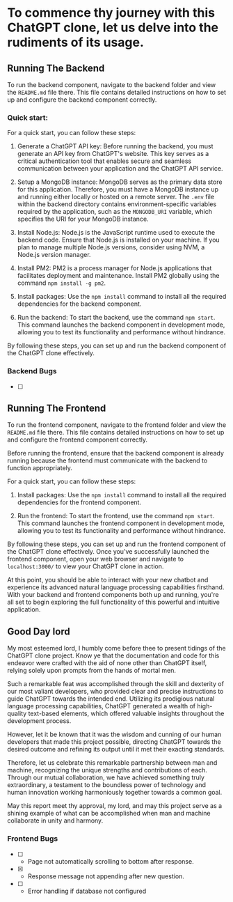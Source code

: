 # To commence thy journey with this ChatGPT clone, let us delve into the rudiments of its usage.


## Running The Backend
To run the backend component, navigate to the backend folder and view the `README.md` file there. This file contains detailed instructions on how to set up and configure the backend component correctly.



### Quick start:

For a quick start, you can follow these steps:

1. Generate a ChatGPT API key: Before running the backend, you must generate an API key from ChatGPT's website. This key serves as a critical authentication tool that enables secure and seamless communication between your application and the ChatGPT API service.

2. Setup a MongoDB instance: MongoDB serves as the primary data store for this application. Therefore, you must have a MongoDB instance up and running either locally or hosted on a remote server. The `.env` file within the backend directory contains environment-specific variables required by the application, such as the `MONGODB_URI` variable, which specifies the URI for your MongoDB instance.

3. Install Node.js: Node.js is the JavaScript runtime used to execute the backend code. Ensure that Node.js is installed on your machine. If you plan to manage multiple Node.js versions, consider using NVM, a Node.js version manager.

4. Install PM2: PM2 is a process manager for Node.js applications that facilitates deployment and maintenance. Install PM2 globally using the command `npm install -g pm2`.

5. Install packages: Use the `npm install` command to install all the required dependencies for the backend component. 

6. Run the backend: To start the backend, use the command `npm start`. This command launches the backend component in development mode, allowing you to test its functionality and performance without hindrance.


By following these steps, you can set up and run the backend component of the ChatGPT clone effectively.

### Backend Bugs

- [ ] 


## Running The Frontend

To run the frontend component, navigate to the frontend folder and view the `README.md` file there. This file contains detailed instructions on how to set up and configure the frontend component correctly.

Before running the frontend, ensure that the backend component is already running because the frontend must communicate with the backend to function appropriately.

For a quick start, you can follow these steps:

1. Install packages: Use the `npm install` command to install all the required dependencies for the frontend component.

2. Run the frontend: To start the frontend, use the command `npm start`. This command launches the frontend component in development mode, allowing you to test its functionality and performance without hindrance.

By following these steps, you can set up and run the frontend component of the ChatGPT clone effectively. Once you've successfully launched the frontend component, open your web browser and navigate to
`localhost:3000/` to view your ChatGPT clone in action.

At this point, you should be able to interact with your new chatbot and experience its advanced natural language processing capabilities firsthand. With your backend and frontend components both up and running, you're all set to begin exploring the full functionality of this powerful and intuitive application.


## Good Day lord

My most esteemed lord, I humbly come before thee to present tidings of the ChatGPT clone project. Know ye that the documentation and code for this endeavor were crafted with the aid of none other than ChatGPT itself, relying solely upon prompts from the hands of mortal men.

Such a remarkable feat was accomplished through the skill and dexterity of our most valiant developers, who provided clear and precise instructions to guide ChatGPT towards the intended end. Utilizing its prodigious natural language processing capabilities, ChatGPT generated a wealth of high-quality text-based elements, which offered valuable insights throughout the development process.

However, let it be known that it was the wisdom and cunning of our human developers that made this project possible, directing ChatGPT towards the desired outcome and refining its output until it met their exacting standards.
 
Therefore, let us celebrate this remarkable partnership between man and machine, recognizing the unique strengths and contributions of each. Through our mutual collaboration, we have achieved something truly extraordinary, a testament to the boundless power of technology and human innovation working harmoniously together towards a common goal.

May this report meet thy approval, my lord, and may this project serve as a shining example of what can be accomplished when man and machine collaborate in unity and harmony.

### Frontend Bugs

- [ ] - Page not automatically scrolling to bottom after response.
- [x] - Response message not appending after new question.
- [ ] - Error handling if database not configured